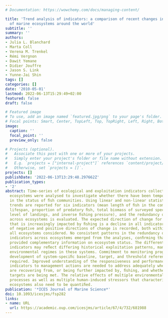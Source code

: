 ```yaml
---
# Documentation: https://wowchemy.com/docs/managing-content/

title: 'Trend analysis of indicators: a comparison of recent changes in the status
  of marine ecosystems around the world'
subtitle: ''
summary: ''
authors:
- Julia L. Blanchard
- Marta Coll
- Verena M. Trenkel
- Rémi Vergnon
- Dawit Yemane
- Didier Jouffre
- Jason S. Link
- Yunne-Jai Shin
tags: []
categories: []
date: '2010-05-01'
lastmod: 2022-06-13T15:29:49+02:00
featured: false
draft: false

# Featured image
# To use, add an image named `featured.jpg/png` to your page's folder.
# Focal points: Smart, Center, TopLeft, Top, TopRight, Left, Right, BottomLeft, Bottom, BottomRight.
image:
  caption: ''
  focal_point: ''
  preview_only: false

# Projects (optional).
#   Associate this post with one or more of your projects.
#   Simply enter your project's folder or file name without extension.
#   E.g. `projects = ["internal-project"]` references `content/project/deep-learning/index.md`.
#   Otherwise, set `projects = []`.
projects: []
publishDate: '2022-06-13T13:29:48.297662Z'
publication_types:
- '2'
abstract: Time-series of ecological and exploitation indicators collected from 19
  ecosystems were analysed to investigate whether there have been temporal trends
  in the status of ﬁsh communities. Using linear and non-linear statistical methods,
  trends are reported for six indicators (mean length of ﬁsh in the community, mean
  lifespan, proportion of predatory ﬁsh, total biomass of surveyed species, mean trophic
  level of landings, and inverse ﬁshing pressure), and the redundancy of these indicators
  across ecosystems is evaluated. The expected direction of change for an ecosystem
  that is increasingly impacted by ﬁshing is a decline in all indicators. A mixture
  of negative and positive directions of change is recorded, both within and among
  all ecosystems considered. No consistent patterns in the redundancy of the ecological
  indicators across ecosystems emerged from the analyses, conﬁrming that each indicator
  provided complementary information on ecosystem status. The different trends in
  indicators may reﬂect differing historical exploitation patterns, management, and
  environmental regimes in these systems. Commitment to monitoring programmes and
  development of system-speciﬁc baseline, target, and threshold reference levels are
  required. Improved understanding of the responsiveness and performance of ecological
  indicators to management actions are needed to address adequately whether ecosystems
  are recovering from, or being further impacted by, ﬁshing, and whether management
  targets are being met. The relative effects of multiple environmental and ecological
  processes as well as multiple human-induced stressors that characterize exploited
  ecosystems also need to be quantiﬁed.
publication: '*ICES Journal of Marine Science*'
doi: 10.1093/icesjms/fsp282
links:
- name: URL
  url: https://academic.oup.com/icesjms/article/67/4/732/681988
---
```

